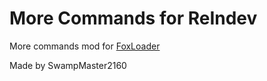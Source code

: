# More Commands for ReIndev

More commands mod for [FoxLoader](https://github.com/Fox2Code/FoxLoader)

Made by SwampMaster2160